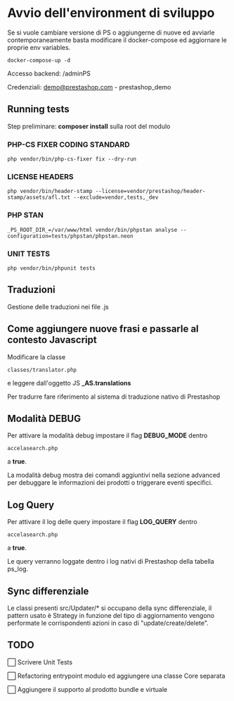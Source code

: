 # Avvio dell'environment di sviluppo

Se si vuole cambiare versione di PS o aggiungerne di nuove ed avviarle contemporaneamente basta modificare il docker-compose ed aggiornare le proprie env variables.

    docker-compose-up -d

Accesso backend: /adminPS

Credenziali: demo@prestashop.com - prestashop_demo

## Running tests

Step preliminare: **composer install** sulla root del modulo

### PHP-CS FIXER CODING STANDARD

    php vendor/bin/php-cs-fixer fix --dry-run

### LICENSE HEADERS

    php vendor/bin/header-stamp --license=vendor/prestashop/header-stamp/assets/afl.txt --exclude=vendor,tests,_dev

### PHP STAN

    _PS_ROOT_DIR_=/var/www/html vendor/bin/phpstan analyse --configuration=tests/phpstan/phpstan.neon

### UNIT TESTS

    php vendor/bin/phpunit tests

## Traduzioni

Gestione delle traduzioni nei file .js

## Come aggiungere nuove frasi e passarle al contesto Javascript

Modificare la classe

    classes/translator.php

e leggere dall'oggetto JS **_AS.translations**

Per tradurre fare riferimento al sistema di traduzione nativo di Prestashop

## Modalità DEBUG

Per attivare la modalità debug impostare il flag **DEBUG_MODE** dentro

    accelasearch.php

a **true**.

La modalità debug mostra dei comandi aggiuntivi nella sezione advanced per debuggare le informazioni dei prodotti o triggerare eventi specifici.

## Log Query

Per attivare il log delle query impostare il flag **LOG_QUERY** dentro

    accelasearch.php

a **true**.

Le query verranno loggate dentro i log nativi di Prestashop della tabella ps_log.

## Sync differenziale

Le classi presenti src/Updater/* si occupano della sync differenziale, il pattern usato è Strategy in funzione del tipo di aggiornamento vengono performate le corrispondenti azioni in caso di "update/create/delete".

## TODO

⬜️ Scrivere Unit Tests

⬜️ Refactoring entrypoint modulo ed aggiungere una classe Core separata

⬜️ Aggiungere il supporto al prodotto bundle e virtuale
